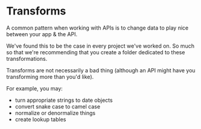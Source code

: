 # Transforms

A common pattern when working with APIs is to change data to play nice between
your app & the API.

We've found this to be the case in every project we've worked on. So much so
that we're recommending that you create a folder dedicated to these
transformations.

Transforms are not necessarily a bad thing (although an API might have you
transforming more than you'd like).

For example, you may:

- turn appropriate strings to date objects
- convert snake case to camel case
- normalize or denormalize things
- create lookup tables

